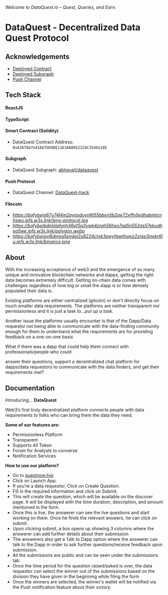 *Welcome to DataQuest.io – Quest, Queries, and Earn.*
# DataQuest - Decentralized Data Quest Protocol
## Acknowledgements

 - [Deployed Contract](https://mumbai.polygonscan.com/address/0xA2676b7e41E6fbD9DE1163A6B9522CDC354b5105)
 - [Deployed Subgraph](https://thegraph.com/hosted-service/subgraph/abhayait/dataquest)
 - [Push Channel]( https://staging.push.org/#/channels?channel=0x7b3Cb0dbCC799262Ed7A17D71A419d962536645A)

## Tech Stack

#### ReactJS
#### TypeScript
#### Smart Contract (Solidity)
- DataQuest Contract Address: `0xA2676b7e41E6fbD9DE1163A6B9522CDC354b5105`
#### Subgraph
- DataQuest Subgraph: [abhayait/dataquest](https://thegraph.com/hosted-service/subgraph/abhayait/dataquest)
#### Push Protocol
- DataQuest Channel: [DataQuest-hack](https://staging.push.org/#/channels?channel=0x7b3Cb0dbCC799262Ed7A17D71A419d962536645A)
#### Filecoin
- _https://bafybeig67y74l4m2pyasduyn6t55bbxn5b2qe72xffn5edhgbmtcntjswu.ipfs.w3s.link/lens-protocol.jpg_
- _https://bafybeibdplglqhmh46ef5a3ywk4zrqh56hso7ad5n552as57ekudhea5we.ipfs.w3s.link/polygon.webp_
- _https://bafybeigyj6dmsg5eirdel2u6224ctyk3ewyfqwthaxiz2zjax3jnekr6lu.ipfs.w3s.link/binance.png_

## About

With the increasing acceptance of web3 and the emergence of so many unique and innovative blockchain networks and dapps, getting the right data becomes extremely difficult. Getting on-chain data comes with challenges regardless of how big or small the dapp is or how densely populated their data is.

Existing platforms are either centralized (gitcoin) or don't directly focus on much smaller data requirements. The platforms are neither transparent nor permissionless and it is just a task to..._put up a task_.

Another issue the platforms usually encounter is that of the Dapp/Data requestor not being able to communicate with the data-finding community enough for them to understand what the requirements are for providing feedback on a one-on-one basis

What if there was a dapp that could help them connect with professionals/people who could

answer their questions, support a decentralized chat platform for dapps/data requestors to communicate with the data finders, and get their requirements met?

## Documentation
_Introducing..._ 
**DataQuest**

Web3’s first truly decentralized platform connects people with data requirements to folks who can bring them the data they need.

**Some of our features are:**

- Permissionless Platform
- Transparent
- Supports All Token
- Forum for Analysts to converse
- Notification Services

**How to use our platform?**

- Go to [questnow.live](http://questnow.live/)
- Click on Launch App.
- If you’re a data requestor, Click on Create Question.
- Fill in the required information and click on Submit.
- This will create the question, which will be available on the discover page. It will be displayed with the time duration, description, and amount mentioned in the form.
- Once this is live, the answerer can see the live questions and start working on them. Once he finds the relevant answers, he can click on submit.
- Upon clicking submit, a box opens up showing 3 columns where the answerer can add further details about their submission
- The answerers also get a Talk to Dapp option where the answerer can talk to the Dapp in order to ask further questions/receive feedback upon submission.
- All the submissions are public and can be seen under the submissions tab.
- Once the time period for the question raised/asked is over, the data requestor can select the winner out of the submissions based on the division they have given in the beginning while filing the form
- Once the winners are selected, the winner's wallet will be notified via the Push notification feature about their victory.



